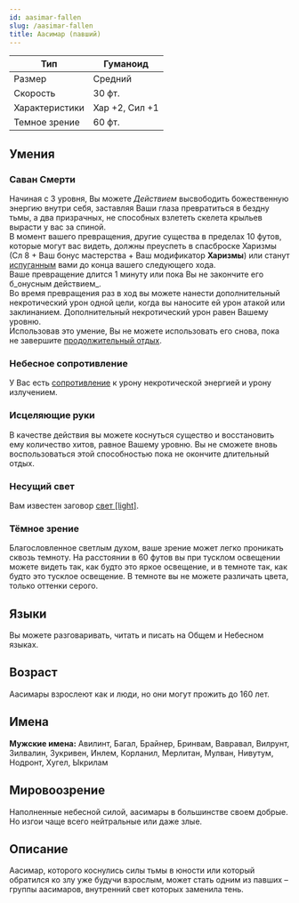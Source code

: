 ```yaml
---
id: aasimar-fallen
slug: /aasimar-fallen
title: Аасимар (павший)
---
```


| Тип            | Гуманоид       |
| -------------- | -------------- |
| Размер         | Средний        |
| Скорость       | 30 фт.         |
| Характеристики | Хар +2, Сил +1 |
| Темное зрение  | 60 фт.         |
## Умения
### Саван Смерти  
Начиная с 3 уровня, Вы можете _Действием_ высвободить божественную энергию внутри себя, заставляя Ваши глаза превратиться в бездну тьмы, а два призрачных, не способных взлететь скелета крыльев вырасти у вас за спиной.  
В момент вашего превращения, другие существа в пределах 10 футов, которые могут вас видеть, должны преуспеть в спасброске Харизмы (Сл 8 + Ваш бонус мастерства + Ваш модификатор **Харизмы**) или станут [испуганным](https://ttg.club/screens/frightened) вами до конца вашего следующего хода.  
Ваше превращение длится 1 минуту или пока Вы не закончите его б_онусным действием_.  
Во время превращения раз в ход вы можете нанести дополнительный некротический урон одной цели, когда вы наносите ей урон атакой или заклинанием. Дополнительный некротический урон равен Вашему уровню.  
Использовав это умение, Вы не можете использовать его снова, пока не завершите [продолжительный отдых](https://ttg.club/screens/long_rest).
### Небесное сопротивление
У Вас есть [сопротивление](https://ttg.club/screens/resistance) к урону некротической энергией и урону излучением.
### Исцеляющие руки
В качестве действия вы можете коснуться существо и восстановить ему количество хитов, равное Вашему уровню. Вы не сможете вновь воспользоваться этой способностью пока не окончите длительный отдых.
### Несущий свет
Вам известен заговор [свет [light]](https://ttg.club/spells/Light).
### Тёмное зрение
Благословленное светлым духом, ваше зрение может легко проникать сквозь темноту. На расстоянии в 60 футов вы при тусклом освещении можете видеть так, как будто это яркое освещение, и в темноте так, как будто это тусклое освещение. В темноте вы не можете различать цвета, только оттенки серого.
## Языки
Вы можете разговаривать, читать и писать на Общем и Небесном языках.
## Возраст
Аасимары взрослеют как и люди, но они могут прожить до 160 лет.
## Имена
**Мужские имена:** Авилинт, Багал, Брайнер, Бринвам, Вавравал, Вилрунт, Зилвалин, Зукривен, Инлем, Корланил, Мерлитан, Мулван, Нивутум, Нодронт, Хугел, Ыкрилам
## Мировоозрение
Наполненные небесной силой, аасимары в большинстве своем добрые. Но изгои чаще всего нейтральные или даже злые.
## Описание
Аасимар, которого коснулись силы тьмы в юности или который обратился ко злу уже будучи взрослым, может стать одним из павших – группы аасимаров, внутренний свет которых заменила тень.